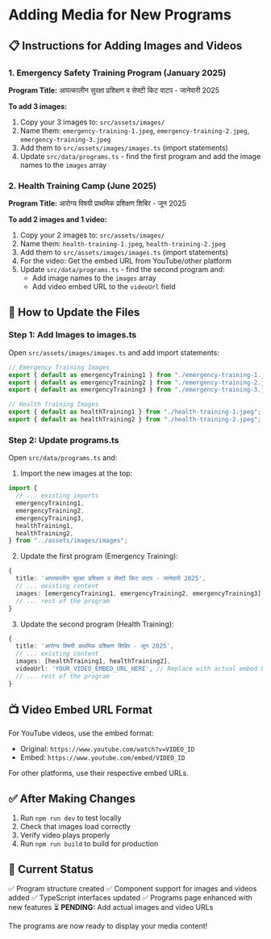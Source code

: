 # Adding Media for New Programs

## 📋 Instructions for Adding Images and Videos

### 1. Emergency Safety Training Program (January 2025)

**Program Title:** आपत्कालीन सुरक्षा प्रशिक्षण व सेफ्टी किट वाटप - जानेवारी 2025

**To add 3 images:**

1. Copy your 3 images to: `src/assets/images/`
2. Name them: `emergency-training-1.jpeg`, `emergency-training-2.jpeg`, `emergency-training-3.jpeg`
3. Add them to `src/assets/images/images.ts` (import statements)
4. Update `src/data/programs.ts` - find the first program and add the image names to the `images` array

### 2. Health Training Camp (June 2025)

**Program Title:** आरोग्य विषयी प्राथमिक प्रशिक्षण शिबिर - जून 2025

**To add 2 images and 1 video:**

1. Copy your 2 images to: `src/assets/images/`
2. Name them: `health-training-1.jpeg`, `health-training-2.jpeg`
3. Add them to `src/assets/images/images.ts` (import statements)
4. For the video: Get the embed URL from YouTube/other platform
5. Update `src/data/programs.ts` - find the second program and:
   - Add image names to the `images` array
   - Add video embed URL to the `videoUrl` field

## 🔧 How to Update the Files

### Step 1: Add Images to images.ts

Open `src/assets/images/images.ts` and add import statements:

```typescript
// Emergency Training Images
export { default as emergencyTraining1 } from "./emergency-training-1.jpeg";
export { default as emergencyTraining2 } from "./emergency-training-2.jpeg";
export { default as emergencyTraining3 } from "./emergency-training-3.jpeg";

// Health Training Images
export { default as healthTraining1 } from "./health-training-1.jpeg";
export { default as healthTraining2 } from "./health-training-2.jpeg";
```

### Step 2: Update programs.ts

Open `src/data/programs.ts` and:

1. Import the new images at the top:

```typescript
import {
  // ... existing imports
  emergencyTraining1,
  emergencyTraining2,
  emergencyTraining3,
  healthTraining1,
  healthTraining2,
} from "../assets/images/images";
```

2. Update the first program (Emergency Training):

```typescript
{
  title: 'आपत्कालीन सुरक्षा प्रशिक्षण व सेफ्टी किट वाटप - जानेवारी 2025',
  // ... existing content
  images: [emergencyTraining1, emergencyTraining2, emergencyTraining3],
  // ... rest of the program
}
```

3. Update the second program (Health Training):

```typescript
{
  title: 'आरोग्य विषयी प्राथमिक प्रशिक्षण शिबिर - जून 2025',
  // ... existing content
  images: [healthTraining1, healthTraining2],
  videoUrl: 'YOUR_VIDEO_EMBED_URL_HERE', // Replace with actual embed URL
  // ... rest of the program
}
```

## 📺 Video Embed URL Format

For YouTube videos, use the embed format:

- Original: `https://www.youtube.com/watch?v=VIDEO_ID`
- Embed: `https://www.youtube.com/embed/VIDEO_ID`

For other platforms, use their respective embed URLs.

## ✅ After Making Changes

1. Run `npm run dev` to test locally
2. Check that images load correctly
3. Verify video plays properly
4. Run `npm run build` to build for production

## 🎯 Current Status

✅ Program structure created
✅ Component support for images and videos added
✅ TypeScript interfaces updated
✅ Programs page enhanced with new features
⏳ **PENDING:** Add actual images and video URLs

The programs are now ready to display your media content!
